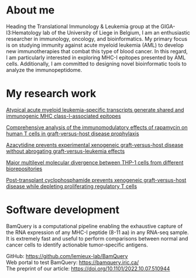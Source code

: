 
# About me
Heading the Translational Immunology & Leukemia group at the GIGA-I3:Hematology lab of the University of Liege in Belgium, I am an enthusiastic researcher in immunology, oncology, and bioinformatics. My primary focus is on studying immunity against acute myeloid leukemia (AML) to develop new immunotherapies that combat this type of blood cancer. In this regard, I am particularly interested in exploring MHC-I epitopes presented by AML cells. Additionally, I am committed to designing novel bioinformatic tools to analyze the immunopeptidome.

# My research work
[Atypical acute myeloid leukemia-specific transcripts generate shared and immunogenic MHC class-I-associated epitopes](https://www.sciencedirect.com/science/article/pii/S107476132100087X?via%3Dihub)  

[Comprehensive analysis of the immunomodulatory effects of rapamycin on human T cells in graft-versus-host disease prophylaxis](https://www.sciencedirect.com/science/article/pii/S160061352208666X?via%3Dihub)  

[Azacytidine prevents experimental xenogeneic graft-versus-host disease without abrogating graft-versus-leukemia effects](https://www.tandfonline.com/doi/full/10.1080/2162402X.2017.1314425)  

[Major multilevel molecular divergence between THP-1 cells from different biorepositories](https://onlinelibrary.wiley.com/doi/10.1002/ijc.32967)  

[Post-transplant cyclophosphamide prevents xenogeneic graft-versus-host disease while depleting proliferating regulatory T cells](https://www.sciencedirect.com/science/article/pii/S2589004223001621?via%3Dihub)  

# Software development
BamQuery is a computational pipeline enabling the exhaustive capture of the RNA expression of any MHC-I peptide (8-11 aa) in any RNA-seq sample. It is extremely fast and useful to perform comparisons between normal and cancer cells to identify actionable tumor-specific antigens.

GitHub: https://github.com/lemieux-lab/BamQuery  
Web portal to test BamQuery: https://bamquery.iric.ca/  
The preprint of our article: https://doi.org/10.1101/2022.10.07.510944 










